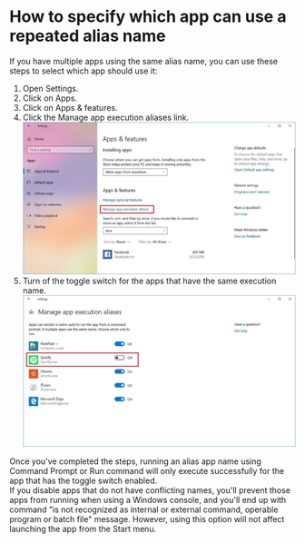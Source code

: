 # How to specify which app can use a repeated alias name

If you have multiple apps using the same alias name, you can use these steps to select which app should use it:

1. Open Settings.  
2. Click on Apps.  
3. Click on Apps & features.  
4. Click the Manage app execution aliases link.  
![Apps & Features](media/apps-features-manage-aliases.jpg)
5. Turn of the toggle switch for the apps that have the same execution name.  
![Manage app exceution aliases](media/manage-app-execution-aliases-windows-10.jpg)

Once you've completed the steps, running an alias app name using Command Prompt or Run command will only execute successfully for the app that has the toggle switch enabled.  
If you disable apps that do not have conflicting names, you'll prevent those apps from running when using a Windows console, and you'll end up with command "is not recognized as internal or external command, operable program or batch file" message. 
However, using this option will not affect launching the app from the Start menu.
